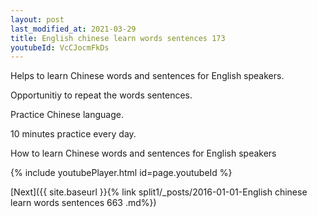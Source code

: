 ```yaml
---
layout: post
last_modified_at: 2021-03-29
title: English chinese learn words sentences 173 
youtubeId: VcCJocmFkDs
---
```

 
 
Helps to learn Chinese words and sentences for English speakers.

Opportunitiy to repeat the words sentences. 

Practice Chinese language. 
 
10 minutes practice every day. 
 
How to learn Chinese words and sentences for English speakers 
 
{% include youtubePlayer.html id=page.youtubeId %}
 
 
[Next]({{ site.baseurl }}{% link  split1/_posts/2016-01-01-English chinese learn words sentences 663 .md%})
 
